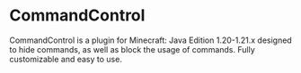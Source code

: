 # CommandControl
CommandControl is a plugin for Minecraft: Java Edition 1.20-1.21.x designed to hide commands, as well as block the usage of commands. Fully customizable and easy to use.
